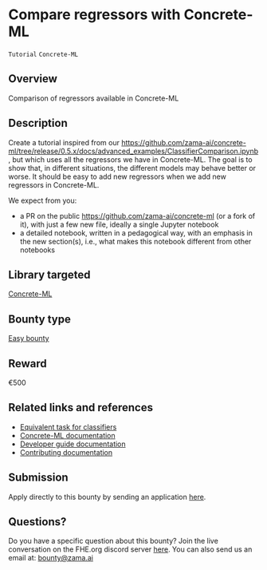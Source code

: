 # Compare regressors with Concrete-ML
`Tutorial` `Concrete-ML`

## Overview
Comparison of regressors available in Concrete-ML

## Description
Create a tutorial inspired from our https://github.com/zama-ai/concrete-ml/tree/release/0.5.x/docs/advanced_examples/ClassifierComparison.ipynb, but which uses all the regressors we have in Concrete-ML. The goal is to show that, in different situations, the different models may behave better or worse. It should be easy to add new regressors when we add new regressors in Concrete-ML.

We expect from you:
- a PR on the public https://github.com/zama-ai/concrete-ml (or a fork of it), with just a few new file, ideally a single Jupyter notebook
- a detailed notebook, written in a pedagogical way, with an emphasis in the new section(s), i.e., what makes this notebook different from other notebooks

## Library targeted
[Concrete-ML](https://github.com/zama-ai/concrete-ml)

## Bounty type
[Easy bounty](https://github.com/zama-ai/bounty-program#easy-bounties)

## Reward
€500

## Related links and references
- [Equivalent task for classifiers](https://github.com/zama-ai/concrete-ml/tree/release/0.5.x/docs/advanced_examples/ClassifierComparison.ipynb)
- [Concrete-ML documentation](https://docs.zama.ai/concrete-ml)
- [Developer guide documentation](https://docs.zama.ai/concrete-ml)
- [Contributing documentation](https://docs.zama.ai/concrete-ml/developer-guide/contributing)

## Submission
Apply directly to this bounty by sending an application [here](https://zama.ai/bounty-program-application).

## Questions?
Do you have a specific question about this bounty? Join the live conversation on the FHE.org discord server [here](https://discord.fhe.org). You can also send us an email at: bounty@zama.ai
